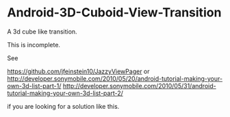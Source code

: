 Android-3D-Cuboid-View-Transition
=================================

A 3d cube like transition.

This is incomplete.

See

https://github.com/jfeinstein10/JazzyViewPager
or
http://developer.sonymobile.com/2010/05/20/android-tutorial-making-your-own-3d-list-part-1/
http://developer.sonymobile.com/2010/05/31/android-tutorial-making-your-own-3d-list-part-2/

if you are looking for a solution like this.

